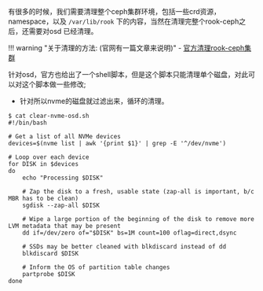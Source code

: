 有很多的时候，我们需要清理整个ceph集群环境，包括一些crd资源，namespace，以及 `/var/lib/rook` 下的内容，当然在清理完整个rook-ceph之后，还需要对osd 已经清理。

!!! warning "关于清理的方法: (官网有一篇文章来说明)"
    - [官方清理rook-ceph集群](https://rook.io/docs/rook/latest-release/Getting-Started/ceph-teardown/#removing-the-cluster-crd-finalizer)


针对osd，官方也给出了一个shell脚本，但是这个脚本只能清理单个磁盘，对此可以对这个脚本做一些修改;

- 针对所以nvme的磁盘就过滤出来，循环的清理。

```
$ cat clear-nvme-osd.sh
#!/bin/bash

# Get a list of all NVMe devices
devices=$(nvme list | awk '{print $1}' | grep -E '^/dev/nvme')

# Loop over each device
for DISK in $devices
do
    echo "Processing $DISK"

    # Zap the disk to a fresh, usable state (zap-all is important, b/c MBR has to be clean)
    sgdisk --zap-all $DISK

    # Wipe a large portion of the beginning of the disk to remove more LVM metadata that may be present
    dd if=/dev/zero of="$DISK" bs=1M count=100 oflag=direct,dsync

    # SSDs may be better cleaned with blkdiscard instead of dd
    blkdiscard $DISK

    # Inform the OS of partition table changes
    partprobe $DISK
done
```